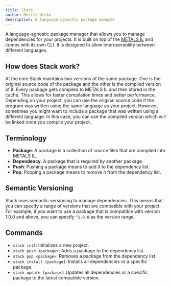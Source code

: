 ```yaml
---
title: Stack
author: Moritz Utcke
description: A language-agnostic package manager
---
```



A language-agnostic package manager that allows you to manage dependencies for your projects.
It is built on top of the [METALS IL](/docs/metals) and comes with its own CLI. It is designed to allow interoperability between different languages.

## How does Stack work?

At the core Stack maintains two versions of the same package. One is the original source code of the package and the other is the compiled version of it. Every package gets compiled to METALS IL and then stored in the cache. This allows for faster compilation times and better performance. Depending on your project, you can use the original source code if the program was written using the same language as your project. However, sometimes you might want to include a package that was written using a different language. In this case, you can use the compiled version which will be linked once you compile your project.

## Terminology

- **Package**: A package is a collection of source files that are compiled into METALS IL.
- **Dependency**: A package that is required by another package.
- **Push**: Pushing a package means to add it to the dependency list.
- **Pop**: Popping a package means to remove it from the dependency list.

## Semantic Versioning

Stack uses semantic versioning to manage dependencies. This means that you can specify a range of versions that are compatible with your project. For example, if you want to use a package that is compatible with version 1.0.0 and above, you can specify `^1.0.0` as the version range.

## Commands

- `stack init`: Initializes a new project.
- `stack push <package>`: Adds a package to the dependency list.
- `stack pop <package>`: Removes a package from the dependency list.
- `stack install [package]`: Installs all dependencies or a specific package.
- `stack update [package]`: Updates all dependencies or a specific package to the latest compatible version.
